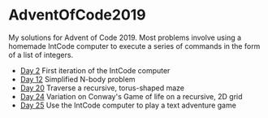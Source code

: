 # AdventOfCode2019
My solutions for Advent of Code 2019. Most problems involve using a homemade IntCode computer to execute a series of commands in the form of a list of integers.

* [Day 2](day2/intcode.py) First iteration of the IntCode computer
* [Day 12](day12/moons.py) Simplified N-body problem
* [Day 20](day20/torus.py) Traverse a recursive, torus-shaped maze
* [Day 24](day24/bugs.py) Variation on Conway's Game of life on a recursive, 2D grid
* [Day 25](day25/cryo.py) Use the IntCode computer to play a text adventure game
